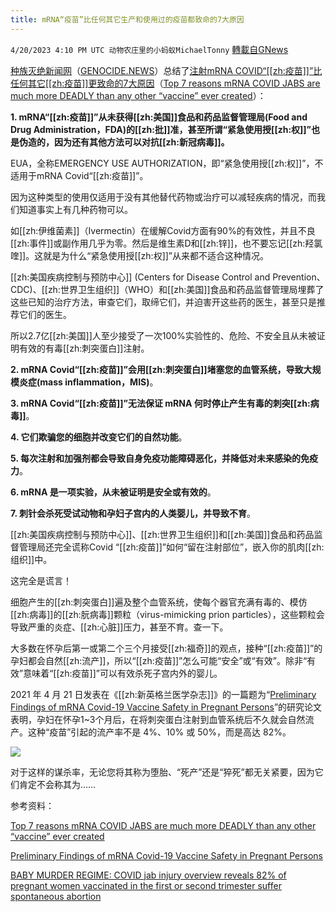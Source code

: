 ```yaml
---
title: mRNA“疫苗”比任何其它生产和使用过的疫苗都致命的7大原因
---
```

`4/20/2023 4:10 PM UTC 动物农庄里的小蚂蚁MichaelTonny` [轉載自GNews](https://gnews.org/articles/1242427)

[种族灭绝新闻网](https://genocide.news/)（[GENOCIDE.NEWS](https://genocide.news/)）总结了[注射mRNA COVID“[[zh:疫苗]]”比任何其它[[zh:疫苗]]更致命的7大原因](https://genocide.news/2023-04-18-7-reasons-mrna-covid-jabs-more-deadly.html)（[Top 7 reasons mRNA COVID JABS are much more DEADLY than any other “vaccine” ever created](https://genocide.news/2023-04-18-7-reasons-mrna-covid-jabs-more-deadly.html)）：

**1.   mRNA“[[zh:疫苗]]”从未获得[[zh:美国]]食品和药品监督管理局(Food and Drug Administration，FDA)的[[zh:批]]准，甚至所谓“紧急使用授[[zh:权]]”也是伪造的，因为还有其他方法可以对抗[[zh:新冠病毒]]。**

EUA，全称EMERGENCY USE AUTHORIZATION，即“紧急使用授[[zh:权]]”，不适用于mRNA Covid“[[zh:疫苗]]”。

因为这种类型的使用仅适用于没有其他替代药物或治疗可以减轻疾病的情况，而我们知道事实上有几种药物可以。

如[[zh:伊维菌素]]（Ivermectin）在缓解Covid方面有90%的有效性，并且不良[[zh:事件]]或副作用几乎为零。然后是维生素D和[[zh:锌]]，也不要忘记[[zh:羟氯喹]]。这就是为什么“紧急使用授[[zh:权]]”从来都不适合这种情况。

[[zh:美国疾病控制与预防中心]] (Centers for Disease Control and Prevention、CDC)、[[zh:世界卫生组织]]（WHO）和[[zh:美国]]食品和药品监督管理局埋葬了这些已知的治疗方法，审查它们，取缔它们，并迫害开这些药的医生，甚至只是推荐它们的医生。

所以2.7亿[[zh:美国]]人至少接受了一次100%实验性的、危险、不安全且从未被证明有效的有毒[[zh:刺突蛋白]]注射。

**2.   mRNA Covid“[[zh:疫苗]]”会用[[zh:刺突蛋白]]堵塞您的血管系统，导致大规模炎症(mass inflammation，MIS)**。

**3.   mRNA Covid“[[zh:疫苗]]”无法保证 mRNA 何时停止产生有毒的刺突[[zh:病毒]]**。

**4.   它们欺骗您的细胞并改变它们的自然功能**。

**5.   每次注射和加强剂都会导致自身免疫功能障碍恶化，并降低对未来感染的免疫力**。

**6.   mRNA 是一项实验，从未被证明是安全或有效的**。

**7.   刺针会杀死受试动物和孕妇子宫内的人类婴儿，并导致不育**。

[[zh:美国疾病控制与预防中心]]、[[zh:世界卫生组织]]和[[zh:美国]]食品和药品监督管理局还完全谎称Covid “[[zh:疫苗]]”如何“留在注射部位”，嵌入你的肌肉[[zh:组织]]中。

这完全是谎言！

细胞产生的[[zh:刺突蛋白]]遍及整个血管系统，使每个器官充满有毒的、模仿[[zh:病毒]]的[[zh:朊病毒]]颗粒（virus-mimicking prion particles），这些颗粒会导致严重的炎症、[[zh:心脏]]压力，甚至不育。查一下。

大多数在怀孕后第一或第二个三个月接受[[zh:福奇]]的观点，接种“[[zh:疫苗]]”的孕妇都会自然[[zh:流产]]，所以“[[zh:疫苗]]”怎么可能“安全”或“有效”。除非“有效”意味着“[[zh:疫苗]]”可以有效杀死子宫内外的婴儿。

2021 年 4 月 21 日发表在《[[zh:新英格兰医学杂志]]》的一篇题为“[Preliminary Findings of mRNA Covid-19 Vaccine Safety in Pregnant Persons](https://www.ncbi.nlm.nih.gov/pmc/articles/PMC8117969/)”的研究论文表明，孕妇在怀孕1~3个月后，在将刺突蛋白注射到血管系统后不久就会自然流产。这种“疫苗”引起的流产率不是 4%、10% 或 50%，而是高达 82%。

![](https://i.imgur.com/xQt55LL.jpg)

对于这样的谋杀率，无论您将其称为堕胎、“死产”还是“猝死”都无关紧要，因为它们肯定不会称其为……

参考资料：

[Top 7 reasons mRNA COVID JABS are much more DEADLY than any other “vaccine” ever created](https://genocide.news/2023-04-18-7-reasons-mrna-covid-jabs-more-deadly.html)

[Preliminary Findings of mRNA Covid-19 Vaccine Safety in Pregnant Persons](https://www.ncbi.nlm.nih.gov/pmc/articles/PMC8117969/)

[BABY MURDER REGIME: COVID jab injury overview reveals 82% of pregnant women vaccinated in the first or second trimester suffer spontaneous abortion](https://naturalnews.com/2021-12-17-82-percent-women-suffer-abortion-covid-jab.html)
